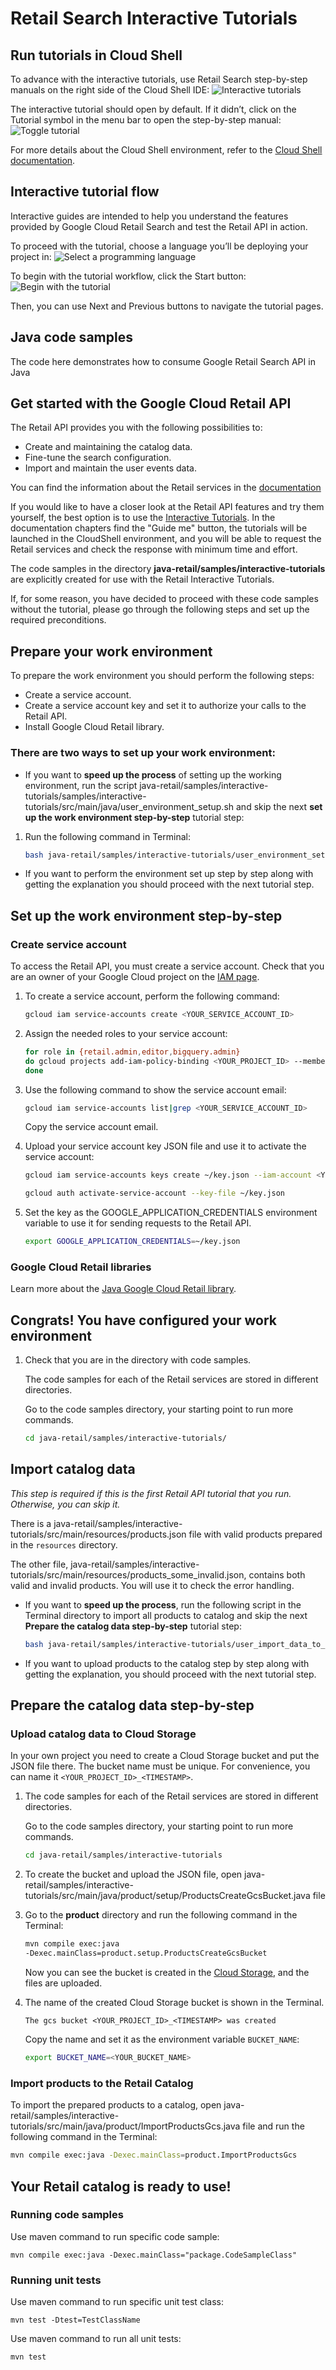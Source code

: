 # Retail Search Interactive Tutorials

## Run tutorials in Cloud Shell

To advance with the interactive tutorials, use Retail Search step-by-step manuals on the right side of the Cloud Shell IDE: 
![Interactive tutorials](images/tutorial1.png)

The interactive tutorial should open by default. If it didn’t, click on the Tutorial symbol in the menu bar to open the step-by-step manual:
![Toggle tutorial](images/tutorials2.png)

For more details about the Cloud Shell environment, refer to the [Cloud Shell documentation](https://cloud.google.com/shell/docs).

## Interactive tutorial flow

Interactive guides are intended to help you understand the features provided by Google Cloud Retail Search and test the Retail API in action.

To proceed with the tutorial, choose a language you’ll be deploying your project in:
![Select a programming language](images/tutorials3.png)


To begin with the tutorial workflow, click the Start button:
![Begin with the tutorial](images/tutorials4.png)

Then, you can use Next and Previous buttons to navigate the tutorial pages.

## Java code samples

The code here demonstrates how to consume Google Retail Search API in Java

## Get started with the Google Cloud Retail API

The Retail API provides you with the following possibilities to: 
  - Create and maintaining the catalog data. 
  - Fine-tune the search configuration.
  - Import and maintain the user events data.

You can find the information about the Retail services in the [documentation](https://cloud.google.com/retail/docs)

If you would like to have a closer look at the Retail API features and try them yourself,
the best option is to use the [Interactive Tutorials](https://cloud.google.com/retail/docs/overview). In the documentation chapters find the "Guide me" button, the tutorials will be launched in the CloudShell environment, and you will be able to request the Retail services and check the response with minimum time and effort.

The code samples in the directory **java-retail/samples/interactive-tutorials** are explicitly created for use with the Retail Interactive Tutorials.

If, for some reason, you have decided to proceed with these code samples without the tutorial, please go through the following steps and set up the required preconditions.

## Prepare your work environment

To prepare the work environment you should perform the following steps:
- Create a service account.
- Create a service account key and set it to authorize your calls to the Retail API.
- Install Google Cloud Retail library.

### There are two ways to set up your work environment:

- If you want to **speed up the process** of setting up the working environment, run the script java-retail/samples/interactive-tutorials/samples/interactive-tutorials/src/main/java/user_environment_setup.sh and skip the next **set up the work environment step-by-step** tutorial step:

1. Run the following command in Terminal:

    ```bash
    bash java-retail/samples/interactive-tutorials/user_environment_setup.sh
    ```

- If you want to perform the environment set up step by step along with getting the explanation you should proceed with the next tutorial step.

## Set up the work environment step-by-step

### Create service account

To access the Retail API, you must create a service account. Check that you are an owner of your Google Cloud project on the [IAM page](https://console.cloud.google.com/iam-admin/iam).

1. To create a service account, perform the following command:

    ```bash
    gcloud iam service-accounts create <YOUR_SERVICE_ACCOUNT_ID>
    ```

1. Assign the needed roles to your service account:

    ```bash
    for role in {retail.admin,editor,bigquery.admin}
    do gcloud projects add-iam-policy-binding <YOUR_PROJECT_ID> --member="serviceAccount:<YOUR_SERVICE_ACCOUNT_ID>@<YOUR_PROJECT_ID>.iam.gserviceaccount.com" --role="roles/${role}"
    done
    ```

1. Use the following command to show the service account email:

    ```bash
    gcloud iam service-accounts list|grep <YOUR_SERVICE_ACCOUNT_ID>
    ```

    Copy the service account email.


1.  Upload your service account key JSON file and use it to activate the service
    account:

    ```bash
    gcloud iam service-accounts keys create ~/key.json --iam-account <YOUR_SERVICE_ACCOUNT_EMAIL>
    ```

    ```bash
    gcloud auth activate-service-account --key-file ~/key.json
    ```

1.  Set the key as the GOOGLE_APPLICATION_CREDENTIALS environment variable to
    use it for sending requests to the Retail API.

    ```bash
    export GOOGLE_APPLICATION_CREDENTIALS=~/key.json
    ```

### Google Cloud Retail libraries

Learn more about the [Java Google Cloud Retail library](https://googleapis.dev/java/google-cloud-retail/latest/index.html).

## Congrats!  You have configured your work environment

1. Check that you are in the directory with code samples.

    The code samples for each of the Retail services are stored in different directories.

    Go to the code samples directory, your starting point to run more commands.

    ```bash
    cd java-retail/samples/interactive-tutorials/
    ```

## Import catalog data

<i>This step is required if this is the first Retail API tutorial that you run.
Otherwise, you can skip it.</i>

There is a java-retail/samples/interactive-tutorials/src/main/resources/products.json file with valid products prepared in the `resources` directory.

The other file, java-retail/samples/interactive-tutorials/src/main/resources/products_some_invalid.json, contains both valid and invalid products. You will use it to check the error handling.

- If you want to **speed up the process**, run the following script in the Terminal directory to import all products to catalog and skip the next **Prepare the catalog data step-by-step** tutorial step:

    ```bash
    bash java-retail/samples/interactive-tutorials/user_import_data_to_catalog.sh
    ```

- If you want to upload products to the catalog step by step along with getting the explanation, you should proceed with the next tutorial step.

## Prepare the catalog data step-by-step

### Upload catalog data to Cloud Storage

In your own project you need to create a Cloud Storage bucket and put the JSON file there.
The bucket name must be unique. For convenience, you can name it `<YOUR_PROJECT_ID>_<TIMESTAMP>`.

1. The code samples for each of the Retail services are stored in different directories.

    Go to the code samples directory, your starting point to run more commands.

    ```bash
    cd java-retail/samples/interactive-tutorials
    ```

1. To create the bucket and upload the JSON file, open java-retail/samples/interactive-tutorials/src/main/java/product/setup/ProductsCreateGcsBucket.java file

1. Go to the **product** directory and run the following command in the Terminal:

    ```bash
    mvn compile exec:java
    -Dexec.mainClass=product.setup.ProductsCreateGcsBucket
    ```

    Now you can see the bucket is created in the [Cloud Storage](https://console.cloud.google.com/storage/browser), and the files are uploaded.

1. The name of the created Cloud Storage bucket is shown in the Terminal.

    ```
    The gcs bucket <YOUR_PROJECT_ID>_<TIMESTAMP> was created
    ```

    Copy the name and set it as the environment variable `BUCKET_NAME`:

    ```bash
    export BUCKET_NAME=<YOUR_BUCKET_NAME>
    ```

### Import products to the Retail Catalog

To import the prepared products to a catalog, open java-retail/samples/interactive-tutorials/src/main/java/product/ImportProductsGcs.java file and run the following command in the Terminal:

```bash
mvn compile exec:java -Dexec.mainClass=product.ImportProductsGcs
```

## Your Retail catalog is ready to use!
 
### Running code samples

Use maven command to run specific code sample:

```
mvn compile exec:java -Dexec.mainClass="package.CodeSampleClass"
```

### Running unit tests

Use maven command to run specific unit test class:

```
mvn test -Dtest=TestClassName
```

Use maven command to run all unit tests:

```
mvn test
```
